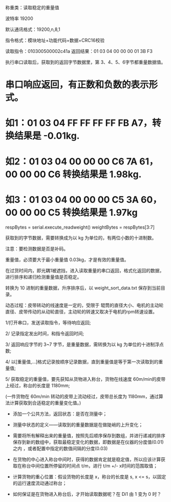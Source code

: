 称重类：读取稳定的重量值


波特率 19200

默认通讯格式：19200,n,8,1


指令格式：模块地址+功能代码+数据+CRC16校验


读取指令：010300500002c41a
返回结果：01 03 04 00 00 00 01 3B F3

执行串口读取后，获取到的返回字节数据里，第 3、4、5、6字节都重量数据值。


# 串口响应返回，有正数和负数的表示形式。

# 如1：01 03 04 FF FF FF FF FB A7，转换结果是 -0.01kg.

# 如2：01 03 04 00 00 00 C6 7A 61，00 00 00 C6 转换结果是 1.98kg.
# 如3：01 03 04 00 00 00 C5 3A 60，00 00 00 C5 转换结果是 1.97kg



respBytes = serial.execute_readweight()
weightBytes = respBytes[3:7]

获取到的字节数据，需要转换成为以 kg 为单位的，有两位小数的十进制数。

注意：要检测数据是否是补码。

重量值，必须要大于最小重量值 0.03kg，才是有效的重量值。

在过货时间内，即光耦1被遮挡，进入读取重量的串口返回，格式化返回的数据，进行排序和递归检测重量值是否稳定。

转换为 10 进制的重量数据，升序排序后，以 weight_sort_data.txt 保存到当前目录。


 动态过程：皮带转动的线速度是一定的，受限于 辊筒的直径大小、电机的主动轮直径、皮带传动的从动轮直径，主动轮的转速又取决于电机的rpm转速设置。



 1/打开串口，发送读取指令，等待响应返回;

 2/ 记录指定发出时间，和指令返回时间;

 3/ 返回响应字节的 3~7 字节，是重量数据，需转换为以 kg 为单位的十进制浮点数;

 4/ 以[重量值,...]格式记录按顺序记录数据，直到重量值是等于第一次读取到的重量值;


 5/ 获取稳定的重量值，要先获知从货物进入称台，货物在线速度 60m/min的皮带上经过，称台的长度是 1180mm;

 (一件货物在 60m/min 转动的皮带上流动经过，皮带总长度为 1180mm，通过算法计算获取到合适稳定的重量变化值。) 

- 添加一个公共方法，返回状态：是否在测量中；

- 测量中状态的定义——读取到的重量数据是在做陡峭的上升变化；

- 需要将所有解释出来的重量值，按照先后顺序保存到数组，并进行递减的排序保存到新的数组中，获取最稳定变化的数据，即数据是在仪器的分度值(0.01)之内 ，或者配置中指定的数值间隔的分度(0.03)

- 在货物的中心进入称台中间时，获得的数据肯定就是稳定值，所以应该计算获取在称台中间位置所停留的时间点 t/m，进行 t/m +/- x时间的范围取值；


- 计算货物的重心位置：假设货物的长度是 x，称台的长度是 s, x <= s，以固定的运行速度流动通过称台；


- 如何保证是在货物进入称台后，才开始读取数据呢？在 Di1 由 1 变为 0 时？
